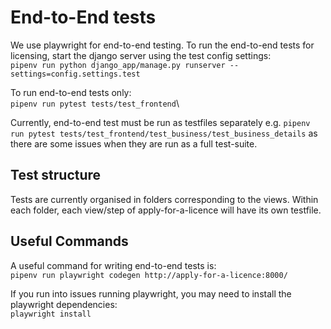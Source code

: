 # End-to-End tests
We use playwright for end-to-end testing.
To run the end-to-end tests for licensing, start the django server using the test config settings:\
`pipenv run python django_app/manage.py runserver --settings=config.settings.test`

To run end-to-end tests only:\
`pipenv run pytest tests/test_frontend`\

Currently, end-to-end test must be run as testfiles separately
e.g. `pipenv run pytest tests/test_frontend/test_business/test_business_details` as there are some issues when they are run as a full test-suite.

## Test structure
Tests are currently organised in folders corresponding to the views. Within each folder, each view/step of apply-for-a-licence will have its own testfile.

## Useful Commands
A useful command for writing end-to-end tests is:\
`pipenv run playwright codegen http://apply-for-a-licence:8000/`

If you run into issues running playwright, you may need to install the playwright dependencies:\
`playwright install`
